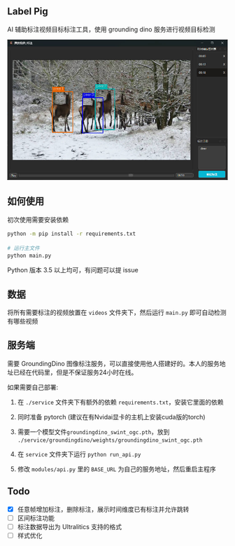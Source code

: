 ## Label Pig
AI 辅助标注视频目标标注工具，使用 grounding dino 服务进行视频目标检测

![](./doc/main_window.jpg)

## 如何使用
初次使用需要安装依赖
```bash
python -m pip install -r requirements.txt

# 运行主文件
python main.py
```

Python 版本 3.5 以上均可，有问题可以提 issue

## 数据
将所有需要标注的视频放置在 `videos` 文件夹下，然后运行 `main.py` 即可自动检测有哪些视频

## 服务端
需要 GroundingDino 图像标注服务，可以直接使用他人搭建好的。本人的服务地址已经在代码里，但是不保证服务24小时在线。

如果需要自己部署:
1. 在 `./service` 文件夹下有额外的依赖 `requirements.txt`，安装它里面的依赖

2. 同时准备 pytorch (建议在有Nvidai显卡的主机上安装cuda版的torch)

3. 需要一个模型文件`groundingdino_swint_ogc.pth`，放到 `./service/groundingdino/weights/groundingdino_swint_ogc.pth`

4. 在 `service` 文件夹下运行 `python run_api.py`

5. 修改 `modules/api.py` 里的 `BASE_URL` 为自己的服务地址，然后重启主程序

## Todo
- [x] 任意帧增加标注，删除标注，展示时间维度已有标注并允许跳转
- [ ] 区间标注功能
- [ ] 标注数据导出为 Ultralitics 支持的格式
- [ ] 样式优化